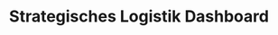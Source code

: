 ---
layout: article
title: Strategisches Logistik Dashboard
description: 
  - This board shows the Stocks of various big companys as well as the OHLC values
lang: de
weight: 500
isDraft: true
ref: Strategic_Logistics_Board
category:
image: Strategic_Logistics_Board_de.png
image_thumbnail: 
download: Strategic_Logistics_Board_de.pbmx
overview_description:
overview_benefits:
overview_data_sources:
---
